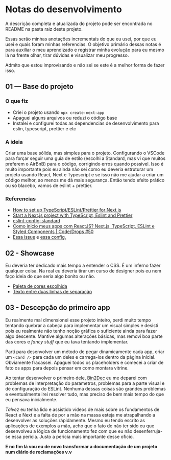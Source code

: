 # Notas do desenvolvimento

A descrição completa e atualizada do projeto pode ser encontrada no README na pasta raiz deste projeto.

Essas serão minhas anotações incrementais do que eu usei, por que eu usei e quais foram minhas referencias. O objetivo primário dessas notas é para auxiliar o meu aprendizado e registrar minha evolução para eu mesmo lá na frente olhar, tirar dúvidas e visualizar meu progresso.

Admito que estou improvisando e não sei se este é a melhor forma de fazer isso.

## 01 — Base do projeto

### O que fiz

* Criei o projeto usando ```npx create-next-app```
* Apaguei alguns arquivos ou reduzi o código base
* Instalei e configurei todas as dependencias de desenvolvimento para eslin, typescript, prettier e etc

### A ideia

Criar uma base sólida, mas simples para o projeto. Configurando o VSCode para forçar seguir uma guia de estilo (escolhi a Standard, mas vi que muitos preferem o AirBnB) para o código, corrigindo erros quando possivel. Isso é muito importante pois eu ainda não sei como eu deveria estruturar um projeto usando React, Next e Typescript e se isso não me ajudar a criar um código melhor, ao menos me dá mais segurança. Então tendo efeito prático ou só blacebo, vamos de eslint + prettier.

### Referencias

* [How to set up TypeScript/ESLint/Prettier for Next.js](https://medium.com/@gogl.alex/how-to-set-up-typescript-eslint-prettier-for-next-gatsby-c5330b4a9b7a)
* [Start a Next.js project with TypeScript, Eslint and Prettier](https://paulintrognon.fr/blog/post/typescript-prettier-eslint-next-js)
* [eslint-config-standard](https://www.npmjs.com/package/eslint-config-standard)
* [Como inicio meus apps com ReactJS? Next.js, TypeScript, ESLint e Styled Components | Code/Drops #50](https://www.youtube.com/watch?v=1nVUfZg2dSA)
* [Essa issue](https://github.com/typescript-eslint/typescript-eslint/issues/2502) e [essa config.](https://github.com/typescript-eslint/typescript-eslint/blob/master/packages/eslint-plugin/docs/rules/no-use-before-define.md)

## 02 - Showcase

Eu deveria ter dedicado mais tempo a entender o CSS. É um inferno fazer qualquer coisa. Na real eu deveria tirar um curso de designer pois eu nem faço ideia do que seria algo bonito ou não.

* [Paleta de cores escolhida](https://colorhunt.co/palette/206929)
* [Texto entre duas linhas de separação](https://stackoverflow.com/questions/23180372/how-to-make-some-text-between-two-lines)

## 03 - Descepção do primeiro app

Eu realmente mal dimensionei esse projeto inteiro, perdi muito tempo tentando quebrar a cabeça para implementar um visual simples e desisti pois eu realmente não tenho noção gráfica o suficiente ainda para fazer algo descente. Mantive algumas alterações básicas, mas removi boa parte das cores e *fancy stuff* que eu tava tentando implementar.

Parti para desenvolver um método de pegar dinamicamente cada app, criar um ```<Card />``` para cada um deles e carrega-los dentro da página inicial. Obviamente fracassei. Apaguei todos os placeholders e comecei a criar de fato os apps para depois pensar em como montara vitrine.

Ao tentar desenvolver o primeiro dele, [Bin2Dec]() eu me deparei com problemas de interpretação do parametros, problemas para a parte visual e de configuração do ESLint. Nenhuma dessas coisas são grandes problemas e eventualmente irei resolver tudo, mas preciso de bem mais tempo do que eu pensava inicialmente.

*Talvez* eu tenha lido e assistido vídeos de mais sobre os fundamentos de React e Next e a falta de por a mão na massa esteja me atrapalhando a desenvolver as soluções rápidamente. Mesmo eu tendo escrito as aplicações de exemplos a mão, acho que o fato de não ter sido eu que desenvolveu a lógica de funcionamento fez com que eu não desenferruja-se essa pericia. Justo a pericia mais importante desse oficio.

**E no fim lá vou eu de novo transformar a documentação de um projeto num diário de reclamações v.v**
